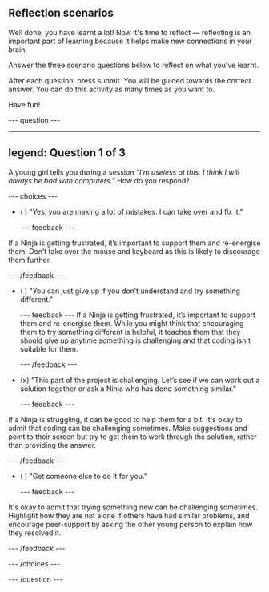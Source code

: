 ## Reflection scenarios

Well done, you have learnt a lot! Now it's time to reflect — reflecting is an important part of learning because it helps make new connections in your brain.


Answer the three scenario questions below to reflect on what you've learnt.

After each question, press submit. You will be guided towards the correct answer. You can do this activity as many times as you want to.

Have fun!

--- question ---

---
legend: Question 1 of 3
---

A young girl tells you during a session *“I’m useless at this. I think I will always be bad with computers.”* How do you respond?

--- choices ---


- ( ) "Yes, you are making a lot of mistakes. I can take over and fix it."


  --- feedback ---

If a Ninja is getting frustrated, it’s important to support them and re-energise them. Don’t take over the mouse and keyboard as this is likely to discourage them further.

  --- /feedback ---


- ( ) "You can just give up if you don’t understand and try something different."

  --- feedback ---
If a Ninja is getting frustrated, it’s important to support them and re-energise them. While you might think that encouraging them to try something different is helpful, it teaches them that they should give up anytime something is challenging and that coding isn't suitable for them. 

  --- /feedback ---

- (x) "This part of the project is challenging. Let’s see if we can work out a solution together or ask a Ninja who has done something similar."


  --- feedback ---
  

If a Ninja is struggling, it can be good to help them for a bit. It's okay to admit that coding can be challenging sometimes. Make suggestions and point to their screen but try to get them to work through the solution, rather than providing the answer.

  --- /feedback ---

- ( ) "Get someone else to do it for you.”

  --- feedback ---

It's okay to admit that trying something new can be challenging sometimes. Highlight how they are not alone if others have had similar problems, and encourage peer-support by asking the other young person to explain how they resolved it.


  --- /feedback ---

--- /choices ---

--- /question ---
